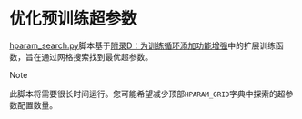 # 优化预训练超参数

[hparam_search.py](hparam_search.py)脚本基于[附录D：为训练循环添加功能增强](../../appendix-D/01_main-chapter-code/appendix-D.ipynb)中的扩展训练函数，旨在通过网格搜索找到最优超参数。

>[!NOTE]
此脚本将需要很长时间运行。您可能希望减少顶部`HPARAM_GRID`字典中探索的超参数配置数量。